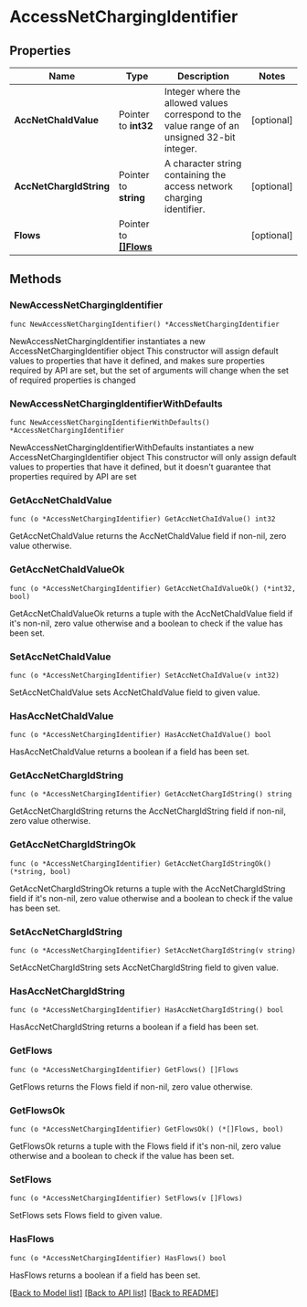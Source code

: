 # AccessNetChargingIdentifier

## Properties

Name | Type | Description | Notes
------------ | ------------- | ------------- | -------------
**AccNetChaIdValue** | Pointer to **int32** | Integer where the allowed values correspond to the value range of an unsigned 32-bit integer.  | [optional] 
**AccNetChargIdString** | Pointer to **string** | A character string containing the access network charging identifier. | [optional] 
**Flows** | Pointer to [**[]Flows**](Flows.md) |  | [optional] 

## Methods

### NewAccessNetChargingIdentifier

`func NewAccessNetChargingIdentifier() *AccessNetChargingIdentifier`

NewAccessNetChargingIdentifier instantiates a new AccessNetChargingIdentifier object
This constructor will assign default values to properties that have it defined,
and makes sure properties required by API are set, but the set of arguments
will change when the set of required properties is changed

### NewAccessNetChargingIdentifierWithDefaults

`func NewAccessNetChargingIdentifierWithDefaults() *AccessNetChargingIdentifier`

NewAccessNetChargingIdentifierWithDefaults instantiates a new AccessNetChargingIdentifier object
This constructor will only assign default values to properties that have it defined,
but it doesn't guarantee that properties required by API are set

### GetAccNetChaIdValue

`func (o *AccessNetChargingIdentifier) GetAccNetChaIdValue() int32`

GetAccNetChaIdValue returns the AccNetChaIdValue field if non-nil, zero value otherwise.

### GetAccNetChaIdValueOk

`func (o *AccessNetChargingIdentifier) GetAccNetChaIdValueOk() (*int32, bool)`

GetAccNetChaIdValueOk returns a tuple with the AccNetChaIdValue field if it's non-nil, zero value otherwise
and a boolean to check if the value has been set.

### SetAccNetChaIdValue

`func (o *AccessNetChargingIdentifier) SetAccNetChaIdValue(v int32)`

SetAccNetChaIdValue sets AccNetChaIdValue field to given value.

### HasAccNetChaIdValue

`func (o *AccessNetChargingIdentifier) HasAccNetChaIdValue() bool`

HasAccNetChaIdValue returns a boolean if a field has been set.

### GetAccNetChargIdString

`func (o *AccessNetChargingIdentifier) GetAccNetChargIdString() string`

GetAccNetChargIdString returns the AccNetChargIdString field if non-nil, zero value otherwise.

### GetAccNetChargIdStringOk

`func (o *AccessNetChargingIdentifier) GetAccNetChargIdStringOk() (*string, bool)`

GetAccNetChargIdStringOk returns a tuple with the AccNetChargIdString field if it's non-nil, zero value otherwise
and a boolean to check if the value has been set.

### SetAccNetChargIdString

`func (o *AccessNetChargingIdentifier) SetAccNetChargIdString(v string)`

SetAccNetChargIdString sets AccNetChargIdString field to given value.

### HasAccNetChargIdString

`func (o *AccessNetChargingIdentifier) HasAccNetChargIdString() bool`

HasAccNetChargIdString returns a boolean if a field has been set.

### GetFlows

`func (o *AccessNetChargingIdentifier) GetFlows() []Flows`

GetFlows returns the Flows field if non-nil, zero value otherwise.

### GetFlowsOk

`func (o *AccessNetChargingIdentifier) GetFlowsOk() (*[]Flows, bool)`

GetFlowsOk returns a tuple with the Flows field if it's non-nil, zero value otherwise
and a boolean to check if the value has been set.

### SetFlows

`func (o *AccessNetChargingIdentifier) SetFlows(v []Flows)`

SetFlows sets Flows field to given value.

### HasFlows

`func (o *AccessNetChargingIdentifier) HasFlows() bool`

HasFlows returns a boolean if a field has been set.


[[Back to Model list]](../README.md#documentation-for-models) [[Back to API list]](../README.md#documentation-for-api-endpoints) [[Back to README]](../README.md)


